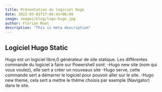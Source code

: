 ```yaml
---
title: Présentation du logiciel Hugo
date: 2022-03-01T17:04:41+06:00
image: images/blog/logo-hugo.jpg
author: Florian Muet
description: "This is meta description"
---
```


## Logiciel Hugo Static

Hugo est un logiciel libre,0 générateur de site statique. 
Les différentes commande du logiciel à faire sur Powershell sont:
-Hugo new site (nom qui vous voulez), elle sert a créer un nouveaux site
-Hugo serve, cette commande sert a démarrer le logiciel pour pouvoir aller sur le site.
-Hugo new theme, cela sert a mettre le thême choisis par exemple (Navigator) dans le site. 